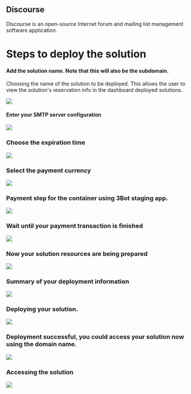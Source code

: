 ## Discourse
Discourse is an open-source Internet forum and mailing list management software application.

# Steps to deploy the solution

#### Add the solution name. Note that this will also be the subdomain.
Choosing the name of the solution to be deployed. This allows the user to view the solution's reservation info in the dashboard deployed solutions.

![](img/discourse_1.jpg)

#### Enter your SMTP server configuration
![](img/discourse_2.jpg)

### Choose the expiration time
![](img/discourse_3.jpg)

### Select the payment currency
![](img/discourse_4.jpg)

### Payment step for the container using 3Bot staging app.
![](img/discourse_5.jpg)

### Wait until your payment transaction is finished
![](img/discourse_6.jpg)

### Now your solution resources are being prepared
![](img/discourse_7.jpg)

### Summary of your deployment information
![](img/discourse_8.jpg)

### Deploying your solution.
![](img/discourse_9.jpg)

### Deployment successful, you could access your solution now using the domain name.
![](img/discourse_10.jpg)

### Accessing the solution
![](img/discourse_11.jpg)
